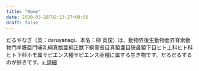 ```yaml
---
title: "Home"
date: 2020-03-28T02:13:27+09:00
draft: false
---
```


だるやなぎ（英：daruyanagi、本名：柳 英俊）は、動物界後生動物亜界脊索動物門羊膜亜門哺乳綱真獣亜綱正獣下綱霊長目真猿亜目狭鼻猿下目ヒト上科ヒト科ヒト下科ホモ属サピエンス種サピエンス亜種に属する生き物です。だるだるするのが好きです。[&raquo; 詳細](/about) 
